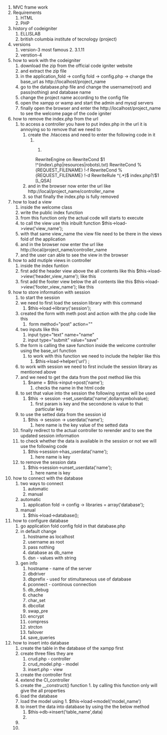 1. MVC frame work
2. Requirements
	1. HTML
	2. PHP
3. history of codeigniter
	1. ELLISLAB
	2. british columbia  institute of tecnology (project)
4. versions
	1. version-3 most famous
		2. 3.1.11
	2. verstion-4 
5. how to work with the codeigniter
	1. download the zip from the official code igniter website
	2. and extract the zip file
	3. in the application_fold -> config fold -> config.php -> change the base_url as http://localhost/project_name
	4. go to the database.php file and change the username(root) and pass(nothing) and database name
	5. change the project name according to the config file
	6. open the xampp or wamp and start the admin and mysql servers
	7. finally open the browser and enter the http://localhost/project_name to see the welcome page of the code igniter
6. how to remove the index.php from the url
	1. to access a controller you have to put index.php in the url it is annoying so to remove that we need to 
		1. create the .htaccess and need to enter the following code in it
			1. 1. ```perl
				RewriteEngine on
				RewriteCond $1 !^(index\.php|resources|robots\.txt)
				RewriteCond %{REQUEST_FILENAME} !-f
				RewriteCond %{REQUEST_FILENAME} !-d
				RewriteRule ^(.*)$ index.php?/$1 [L,QSA]
		2. and in the browser now enter the url like http://local/project_name/controller_name
		3. so that finally the index.php is fully removed
7. how to load a view
	1. inside the welcome class
	2. write the public index function
	3. from this function only the actual code will starts to execute
	4. to call the view use this inbuilt function $this->load->view('view_name');
	5. with that same view_name the view file need to be there in the views fold of the application
	6. and in the browser now enter the url like http://local/project_name/controller_name
	7. and the user can able to see the view in the browser
8. how to add mutiple views in controller
	1. inside the index funtion
	2. first add the header view above the all contents like this $this->load->view('header_view_name'); like this
	3. first add the footer view below the all contents like this $this->load->view('footer_view_name'); like this
9. how to store information with session
	1. to start the session
	2. we need to first load the session library with this command
		1. $this->load->library('session');
	3. created the form with meth post and action with the php code like this
		1.  form method="post" action="<?= base_url('welcome/save') ?>"
	4. two inputs like this
		1. input type="text" name="name"
		2. input type="submit" value="save"
	5. the form is calling the save function inside the welcome controller using the base_url function
		1. to work with this function we need to include the helpler like this
			1. $this->load->helper('url') ;
	6. to work with session we need to first include the session library as mentioned above
	7. and we need to get the data from the post method like this
		1. $name = $this->input->post('name');
			1. checks the name in the html code
	8. to set that value into the session the following syntax will be used
		1. $this -> session ->set_userdata('name',dollarsymbolvalue);
			1. first param is key and the secondone is value to that particular key
	9. to use the setted data from the session id
		1. $this -> session -> userdata('name');
			1. here name is the key value of the setted data
	10. finally redirect to the actual controller to rerender and to see the updated session information
	11. to check whether the data is available in the session or not we will use the following code
		1. $this->session->has_userdata('name');
			1. here name is key
	12. to remove the session data
		1. $this->session->unset_userdata('name');
			1. here name is key
10. how to connect with the database
	1. two ways to connect
		1. automatic
		2. manual
	2. automatic
		1. application fold -> config -> libraries = array('database');
	3. manual
		1. $this->load->database();
11. how to configure database
	1. go application fold config fold in that database.php
	2. in default change
		1. hostname as localhost
		2. username as root
		3. pass nothing
		4. database as db_name
		5. dsn - values with string
	3. gen info
		1. hostname - name of the server
		2. dbdriver
		3. dbprefix - used for stimultaneous use of database
		4. pconnect - continous connection
		5. db_debug
		6. chache
		7. char_set
		8. dbcollat
		9. swap_pre
		10. encrypt
		11. compress
		12. strcton
		13. failover
		14. save_queries
12. how to insert into database
	1. create the table in the database of the xampp first
	2. create three files they are
		1. crud.php - controller
		2. crud_model.php - model
		3. insert.php - view
	3. create the controller first
	4. extend the CI_controller
	5. create the __construct() function
			1. by calling this function only will give the all properties
	6. load the database
	7. load the model using
			1. $this->load->model('model_name')
	8. to insert the data into database by using the the below method
		1. $this->db->insert('table_name',data)
		2. 
	9.  
	10. 
		
	
